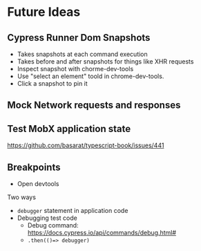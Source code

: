 # Future Ideas 

## Cypress Runner Dom Snapshots
* Takes snapshots at each command execution 
* Takes before and after snapshots for things like XHR requests
* Inspect snapshot with chorme-dev-tools 
* Use "select an element" toold in chrome-dev-tools.
* Click a snapshot to pin it

## Mock Network requests and responses 

## Test MobX application state 
https://github.com/basarat/typescript-book/issues/441 

## Breakpoints
* Open devtools 

Two ways 
* `debugger` statement in application code
* Debugging test code
  * Debug command: https://docs.cypress.io/api/commands/debug.html# 
  * `.then(()=> debugger)`
